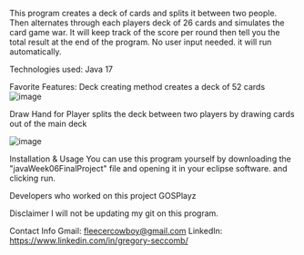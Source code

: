 This program creates a deck of cards and splits it between two people. 
Then alternates through each players deck of 26 cards and simulates the card game war.
It will keep track of the score per round then tell you the total result at the end of the program.
No user input needed. it will run automatically.

Technologies used:
Java 17

Favorite Features:
Deck creating method
creates a deck of 52 cards
![image](https://github.com/GOSPlayz/War-Card-Game-Simulation---Week06/assets/57775931/b783f576-9bc9-4082-8dc9-a099f84946fb)

Draw Hand for Player
splits the deck between two players by drawing cards out of the main deck

![image](https://github.com/GOSPlayz/War-Card-Game-Simulation---Week06/assets/57775931/988bf272-94ed-481f-94f9-ab877a5372ae)


Installation & Usage
You can use this program yourself by downloading the "javaWeek06FinalProject" file and opening it in your eclipse software. and clicking run.


Developers who worked on this project
GOSPlayz


Disclaimer
I will not be updating my git on this program.

Contact Info
Gmail: fleecercowboy@gmail.com
LinkedIn: https://www.linkedin.com/in/gregory-seccomb/
